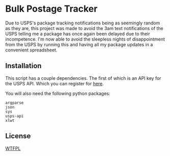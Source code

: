 # Bulk Postage Tracker
Due to USPS's package tracking notifications being as seemingly random as they are, this project was made to avoid the 3am text notifications of the USPS telling me a package has once again been delayed due to their incompetence. I'm now able to avoid the sleepless nights of disappointment from the USPS by running this and having all my package updates in a convenient spreadsheet.

## Installation

This script has a couple dependencies. The first of which is an API key for the USPS API. Which you can register for [here](https://www.usps.com/business/web-tools-apis/).


You will also need the following python packages:

```text
argparse
json
sys
usps-api
xlwt
```


## License
[WTFPL](http://www.wtfpl.net/)
